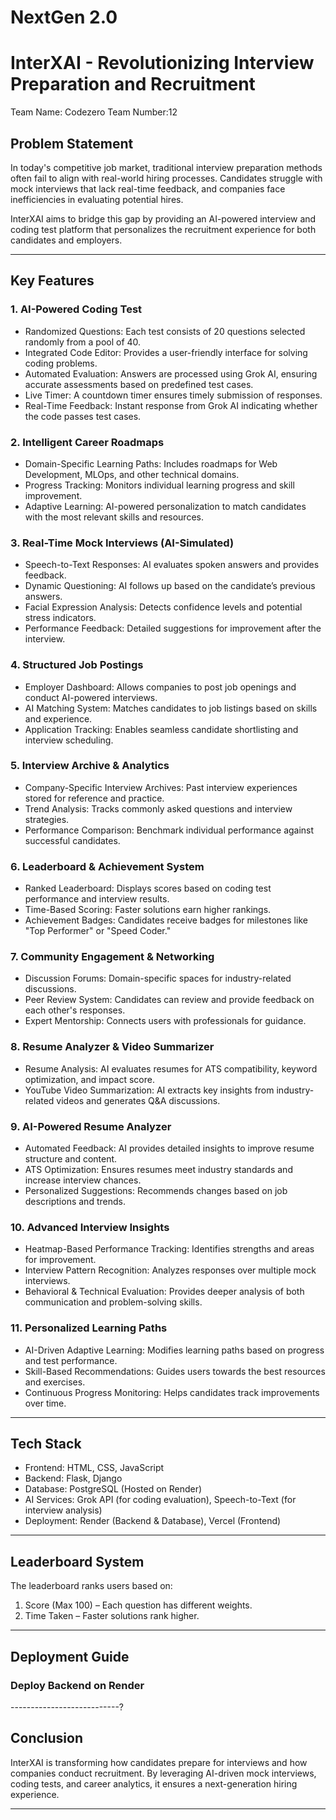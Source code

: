 # NextGen 2.0 

# InterXAI - Revolutionizing Interview Preparation and Recruitment

Team Name: Codezero
Team Number:12
## Problem Statement

In today's competitive job market, traditional interview preparation methods often fail to align with real-world hiring processes. Candidates struggle with mock interviews that lack real-time feedback, and companies face inefficiencies in evaluating potential hires.

InterXAI aims to bridge this gap by providing an AI-powered interview and coding test platform that personalizes the recruitment experience for both candidates and employers.

---

## Key Features

### 1. AI-Powered Coding Test

- Randomized Questions: Each test consists of 20 questions selected randomly from a pool of 40.
- Integrated Code Editor: Provides a user-friendly interface for solving coding problems.
- Automated Evaluation: Answers are processed using Grok AI, ensuring accurate assessments based on predefined test cases.
- Live Timer: A countdown timer ensures timely submission of responses.
- Real-Time Feedback: Instant response from Grok AI indicating whether the code passes test cases.

### 2. Intelligent Career Roadmaps

- Domain-Specific Learning Paths: Includes roadmaps for Web Development, MLOps, and other technical domains.
- Progress Tracking: Monitors individual learning progress and skill improvement.
- Adaptive Learning: AI-powered personalization to match candidates with the most relevant skills and resources.

### 3. Real-Time Mock Interviews (AI-Simulated)

- Speech-to-Text Responses: AI evaluates spoken answers and provides feedback.
- Dynamic Questioning: AI follows up based on the candidate’s previous answers.
- Facial Expression Analysis: Detects confidence levels and potential stress indicators.
- Performance Feedback: Detailed suggestions for improvement after the interview.

### 4. Structured Job Postings

- Employer Dashboard: Allows companies to post job openings and conduct AI-powered interviews.
- AI Matching System: Matches candidates to job listings based on skills and experience.
- Application Tracking: Enables seamless candidate shortlisting and interview scheduling.

### 5. Interview Archive & Analytics

- Company-Specific Interview Archives: Past interview experiences stored for reference and practice.
- Trend Analysis: Tracks commonly asked questions and interview strategies.
- Performance Comparison: Benchmark individual performance against successful candidates.

### 6. Leaderboard & Achievement System

- Ranked Leaderboard: Displays scores based on coding test performance and interview results.
- Time-Based Scoring: Faster solutions earn higher rankings.
- Achievement Badges: Candidates receive badges for milestones like "Top Performer" or "Speed Coder."

### 7. Community Engagement & Networking

- Discussion Forums: Domain-specific spaces for industry-related discussions.
- Peer Review System: Candidates can review and provide feedback on each other's responses.
- Expert Mentorship: Connects users with professionals for guidance.

### 8. Resume Analyzer & Video Summarizer

- Resume Analysis: AI evaluates resumes for ATS compatibility, keyword optimization, and impact score.
- YouTube Video Summarization: AI extracts key insights from industry-related videos and generates Q&A discussions.

### 9. AI-Powered Resume Analyzer

- Automated Feedback: AI provides detailed insights to improve resume structure and content.
- ATS Optimization: Ensures resumes meet industry standards and increase interview chances.
- Personalized Suggestions: Recommends changes based on job descriptions and trends.

### 10. Advanced Interview Insights

- Heatmap-Based Performance Tracking: Identifies strengths and areas for improvement.
- Interview Pattern Recognition: Analyzes responses over multiple mock interviews.
- Behavioral & Technical Evaluation: Provides deeper analysis of both communication and problem-solving skills.

### 11. Personalized Learning Paths

- AI-Driven Adaptive Learning: Modifies learning paths based on progress and test performance.
- Skill-Based Recommendations: Guides users towards the best resources and exercises.
- Continuous Progress Monitoring: Helps candidates track improvements over time.

---

## Tech Stack

- Frontend: HTML, CSS, JavaScript
- Backend: Flask, Django
- Database: PostgreSQL (Hosted on Render)
- AI Services: Grok API (for coding evaluation), Speech-to-Text (for interview analysis)
- Deployment: Render (Backend & Database), Vercel (Frontend)

---

## Leaderboard System

The leaderboard ranks users based on:

1. Score (Max 100) – Each question has different weights.
2. Time Taken – Faster solutions rank higher.

---

## Deployment Guide

### Deploy Backend on Render

---------------------------?





## Conclusion

InterXAI is transforming how candidates prepare for interviews and how companies conduct recruitment. By leveraging AI-driven mock interviews, coding tests, and career analytics, it ensures a next-generation hiring experience.

---
